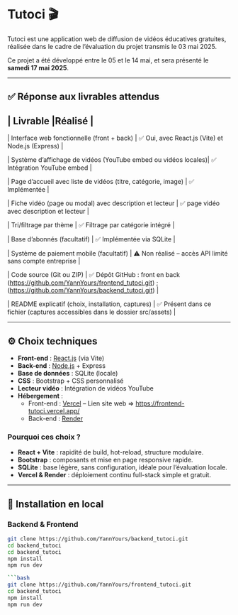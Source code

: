 # Tutoci 🎬

Tutoci est une application web de diffusion de vidéos éducatives gratuites, réalisée dans le cadre de l’évaluation du projet transmis le 03 mai 2025.

Ce projet a été développé entre le 05 et le 14 mai, et sera présenté le **samedi 17 mai 2025**.

---

## ✅ Réponse aux livrables attendus

| Livrable                                                       |Réalisé                                                                                                                                 |
----------------------------------------------------------------------------------------------------------------------------------------------------------------------------------------------------------
| Interface web fonctionnelle (front + back)                     | ✅ Oui, avec React.js (Vite) et Node.js (Express)                                                                                      |


| Système d’affichage de vidéos (YouTube embed ou vidéos locales)| ✅ Intégration YouTube embed                                                                                                           |


| Page d’accueil avec liste de vidéos (titre, catégorie, image)  | ✅ Implémentée               |


| Fiche vidéo (page ou modal) avec description et lecteur        | ✅ page vidéo avec description et lecteur                                                                                              |


| Tri/filtrage par thème                                         | ✅ Filtrage par catégorie intégré                                                                                                      |


| Base d’abonnés (facultatif)                                    | ✅ Implémentée via SQLite                                                                                                              |


| Système de paiement mobile (facultatif)                        | ⚠️ Non réalisé – accès API limité sans compte entreprise                                                                               |


| Code source (Git ou ZIP)                                       | ✅ Dépôt GitHub : front en back (https://github.com/YannYours/frontend_tutoci.git) ; (https://github.com/YannYours/backend_tutoci.git) |


| README explicatif (choix, installation, captures)              | ✅ Présent dans ce fichier (captures accessibles dans le dossier src/assets)                                                           |

---

## ⚙️ Choix techniques

- **Front-end** : [React.js](https://react.dev/) (via Vite)  
- **Back-end** : [Node.js](https://nodejs.org/) + Express  
- **Base de données** : SQLite (locale)  
- **CSS** : Bootstrap + CSS personnalisé  
- **Lecteur vidéo** : Intégration de vidéos YouTube  
- **Hébergement** :  
  - Front-end : [Vercel](https://vercel.com/) – Lien site web => https://frontend-tutoci.vercel.app/  
  - Back-end : [Render](https://render.com/) 

### Pourquoi ces choix ?

- **React + Vite** : rapidité de build, hot-reload, structure modulaire.  
- **Bootstrap** : composants et mise en page responsive rapide.  
- **SQLite** : base légère, sans configuration, idéale pour l’évaluation locale.  
- **Vercel & Render** : déploiement continu full-stack simple et gratuit.  

---

## 🚀 Installation en local

### Backend & Frontend

```bash
git clone https://github.com/YannYours/backend_tutoci.git
cd backend_tutoci
cd backend_tutoci
npm install
npm run dev

```bash
git clone https://github.com/YannYours/frontend_tutoci.git
cd backend_tutoci
npm install
npm run dev

